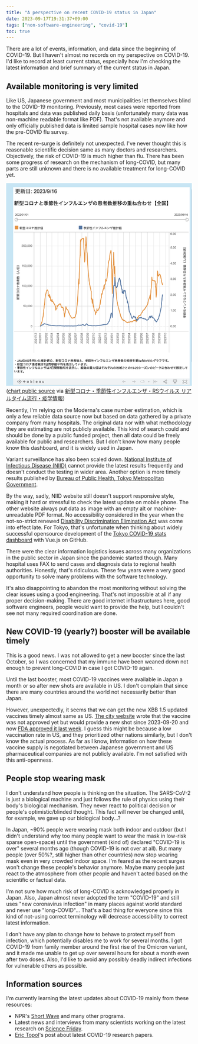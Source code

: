 ```yaml
---
title: "A perspective on recent COVID-19 status in Japan"
date: 2023-09-17T19:31:37+09:00
tags: ["non-software-engineering", "covid-19"]
toc: true
---
```


There are a lot of events, information, and data since the beginning of COVID-19. But I haven't almost no records on my perspective on COVID-19. I'd like to record at least current status, especially how I'm checking the latest information and brief summary of the current status in Japan.

<!--more-->

## Available monitoring is very limited

Like US, Japanese government and most municipalities let themselves blind to the COVID-19 monitoring. Previously, most cases were reported from hospitals and data was published daily basis (unfortunately many data was non-machine readable format like PDF). That's not available anymore and only officially published data is limited sample hospital cases now like how the pre-COVID flu survey.

The recent re-surge is definitely not unexpected. I've never thought this is reasonable scientific decision same as many doctors and researchers. Objectively, the risk of COVID-19 is much higher than flu. There has been some progress of research on the mechanism of long-COVID, but many parts are still unknown and there is no available treatment for long-COVID yet.

![moderna dashboard chart as of 2023-09-17](/post/2023-09-17-moderna-dashboard.png)
([chart public source](https://public.tableau.com/views/_16823360497460/sheet10?:language=ja-JP&:embed=y&:embed_code_version=3&:loadOrderID=6&:display_count=y&:origin=viz_share_link) via [新型コロナ・季節性インフルエンザ・RSウイルス リアルタイム流行・疫学情報](https://moderna-epi-report.jp/))

Recently, I'm relying on the Moderna's case number estimation, which is only a few reliable data source now but based on data gathered by a private company from many hospitals. The original data nor with what methodology they are estimating are not publicly available. This kind of search could and should be done by a public funded project, then all data could be freely available for public and researchers. But I don't know how many people know this dashboard, and it is widely used in Japan.

Variant surveillance has also been scaled down. [National Institute of Infectious Disease (NIID)](https://www.niid.go.jp/niid/ja/diseases/ka/corona-virus/covid-19.html) cannot provide the latest results frequently and doesn't conduct the testing in wider area. Another option is more timely results published by [Bureau of Public Health, Tokyo Metropolitan Government](https://www.hokeniryo.metro.tokyo.lg.jp/kansen/corona_portal/henikabu/screening.html).

By the way, sadly, NIID website still doesn't support responsive style, making it hard or stressful to check the latest update on mobile phone. The other website always put data as image with an empty alt or machine-unreadable PDF format. No accessibility considered in the year when the not-so-strict renewed [Disability Discrimination Elimination Act](https://www.japaneselawtranslation.go.jp/ja/laws/view/3052) was come into effect late. For Tokyo, that's unfortunate when thinking about widely successful opensource development of the [Tokyo COVID-19 stats dashboard]([Tokyo-Metro-Gov/covid19](https://github.com/Tokyo-Metro-Gov/covid19/tree/development)) with Vue.js on GitHub.

There were the clear information logistics issues across many organizations in the public sector in Japan since the pandemic started though. Many hospital uses FAX to send cases and diagnosis data to regional health authorities. Honestly, that's ridiculous. These few years were a very good opportunity to solve many problems with the software technology.

It's also disappointing to abandon the most monitoring without solving the clear issues using a good engineering. That's not impossible at all if any proper decision-making. There are good internet infrastructures here, good software engineers, people would want to provide the help, but I couldn't see not many required coordination are done.

## New COVID-19 (yearly?) booster will be available timely

This is a good news. I was not allowed to get a new booster since the last October, so I was concerned that my immune have been weaned down not enough to prevent long-COVID in case I got COVID-19 again.

Until the last booster, most COVID-19 vaccines were available in Japan a month or so after new shots are available in US. I don't complain that since there are many countries around the world not necessarily better than Japan.

However, unexpectedly, it seems that we can get the new XBB 1.5 updated vaccines timely almost same as US. [The city website](https://www.city.matsudo.chiba.jp/iryoutoshi/corona_vaccine/detail/r5kaisituikasessyu.html) wrote that the vaccine was not approved yet but would provide a new shot since 2023-09-20 and now [FDA approved it last week](https://www.npr.org/sections/health-shots/2023/09/11/1198719166/new-covid-vaccines-get-fda-approval). I guess this might be because a low vaccination rate in US, and they prioritized other nations similarly, but I don't know the actual process. As far as I know, information on how these vaccine supply is negotiated between Japanese government and US pharmaceutical companies are not publicly available. I'm not satisfied with this anti-openness.

## People stop wearing mask

I don't understand how people is thinking on the situation. The SARS-CoV-2 is just a biological machine and just follows the rule of physics using their body's biological mechanism. They never react to political decision or people's optimistic/blinded thought. This fact will never be changed until, for example, we gave up our biological body...?

In Japan, ~90% people were wearing mask both indoor and outdoor (but I didn't understand why too many people want to wear the mask in low-risk sparse open-space) until the government (kind of) declared "COVID-19 is over" several months ago (though COVID-19 is not over at all). But many people (over 50%?, still higher than other countries) now stop wearing mask even in very crowded indoor space. I'm feared as the recent surges won't change these people's behavior anymore. Maybe many people just react to the atmosphere from other people and haven't acted based on the scientific or factual data.

I'm not sure how much risk of long-COVID is acknowledged properly in Japan. Also, Japan almost never adopted the term "COVID-19" and still uses "new coronavirus infection" in many places against world standard and never use "long-COVID"... That's a bad thing for everyone since this kind of not-using correct terminology will decrease accessibility to correct latest information. 

I don't have any plan to change how to behave to protect myself from infection, which potentially disables me to work for several months. I got COVID-19 from family member around the first rise of the Omicron variant, and it made me unable to get up over several hours for about a month even after two doses. Also, I'd like to avoid any possibly deadly indirect infections for vulnerable others as possible.

## Information sources

I'm currently learning the latest updates about COVID-19 mainly from these resources:

- NPR's [Short Wave](https://www.npr.org/podcasts/510351/short-wave) and many other programs.
- Latest news and interviews from many scientists working on the latest research on [Science Friday](https://www.sciencefriday.com/).
- [Eric Topol](https://en.wikipedia.org/wiki/Eric_Topol)'s post about latest COVID-19 research papers.
